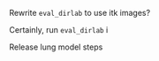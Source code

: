 
Rewrite `eval_dirlab` to use itk images?

Certainly, run `eval_dirlab` i







Release lung model steps

